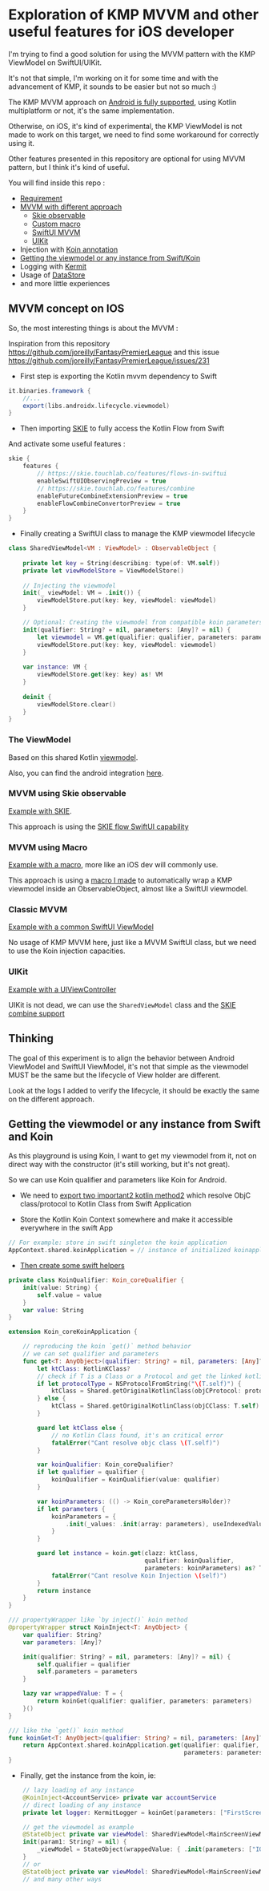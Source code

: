 # Exploration of KMP MVVM and other useful features for iOS developer

I'm trying to find a good solution for using the MVVM pattern with the KMP ViewModel on SwiftUI/UIKit.

It's not that simple, I'm working on it for some time and with the advancement of KMP, it sounds to be easier but not so much :)

The KMP MVVM approach on [Android is fully supported](https://developer.android.com/topic/libraries/architecture/viewmodel), using Kotlin multiplatform or not, it's the same implementation.

Otherwise, on iOS, it's kind of experimental, the KMP ViewModel is not made to work on this target, we need to find some workaround for correctly using it.

Other features presented in this repository are optional for using MVVM pattern, but I think it's kind of useful.

You will find inside this repo :

- [Requirement](#mvvm-concept-on-ios)
- [MVVM with different approach](#the-viewmodel)
    - [Skie observable](#mvvm-using-skie-observable)
    - [Custom macro](#mvvm-using-macro)
    - [SwiftUI MVVM](#classic-mvvm)
    - [UIKit](#uikit)
- Injection with [Koin annotation](https://insert-koin.io/)
- [Getting the viewmodel or any instance from Swift/Koin](#getting-the-viewmodel-or-any-instance-from-swift-and-koin)
- Logging with [Kermit](https://kermit.touchlab.co/)
- Usage of [DataStore](https://developer.android.com/jetpack/androidx/releases/datastore)
- and more little experiences

## MVVM concept on IOS

So, the most interesting things is about the MVVM :

Inspiration from this repository https://github.com/joreilly/FantasyPremierLeague and this issue https://github.com/joreilly/FantasyPremierLeague/issues/231

- First step is exporting the Kotlin mvvm dependency to Swift

```gradle
it.binaries.framework {
    //...
    export(libs.androidx.lifecycle.viewmodel)
}
```

- Then importing [SKIE](https://skie.touchlab.co/) to fully access the Kotlin Flow from Swift

And activate some useful features :

```gradle
skie {
    features {
        // https://skie.touchlab.co/features/flows-in-swiftui
        enableSwiftUIObservingPreview = true
        // https://skie.touchlab.co/features/combine
        enableFutureCombineExtensionPreview = true
        enableFlowCombineConvertorPreview = true
    }
}
```
 
- Finally creating a SwiftUI class to manage the KMP viewmodel lifecycle 
```swift
class SharedViewModel<VM : ViewModel> : ObservableObject {
    
    private let key = String(describing: type(of: VM.self))
    private let viewModelStore = ViewModelStore()
    
    // Injecting the viewmodel
    init(_ viewModel: VM = .init()) {
        viewModelStore.put(key: key, viewModel: viewModel)
    }

    // Optional: Creating the viewmodel from compatible koin parameters
    init(qualifier: String? = nil, parameters: [Any]? = nil) {
        let viewmodel = VM.get(qualifier: qualifier, parameters: parameters)
        viewModelStore.put(key: key, viewModel: viewmodel)
    }
    
    var instance: VM {
        viewModelStore.get(key: key) as! VM
    }
    
    deinit {
        viewModelStore.clear()
    }
}
```
### The ViewModel

Based on this shared Kotlin [viewmodel](https://github.com/frankois944/kmp-mvvm-exploration/blob/main/Shared/src/commonMain/kotlin/fr/frankois944/kmpviewmodel/viewmodels/mainscreen/MainScreenViewModel.kt).

Also, you can find the android integration [here](https://github.com/frankois944/kmp-mvvm-exploration/blob/main/androidApp/src/main/java/fr/frankois944/kmpviewmodel/android/MyFirstScreen.kt).

### MVVM using Skie observable

[Example with SKIE](https://github.com/frankois944/kmp-mvvm-exploration/blob/main/iosApp/iosApp/SwiftUI/MyFirstScreenWithSkie.swift).

This approach is using the [SKIE flow SwiftUI capability](https://skie.touchlab.co/features/flows-in-swiftui) 

### MVVM using Macro

[Example with a macro](https://github.com/frankois944/kmp-mvvm-exploration/blob/main/iosApp/iosApp/SwiftUI/MyFirstScreenWithMacro.swift), more like an iOS dev will commonly use.

This approach is using a [macro I made](https://github.com/frankois944/kmp-mvvm-exploration/tree/main/KTViewModelBuilder) to automatically wrap a KMP viewmodel inside an ObservableObject, almost like a SwiftUI viewmodel.

### Classic MVVM

[Example with a common SwiftUI ViewModel](https://github.com/frankois944/kmp-mvvm-exploration/blob/main/iosApp/iosApp/SwiftUI/MyFirstScreenWithSwiftViewModel.swift)

No usage of KMP MVVM here, just like a MVVM SwiftUI class, but we need to use the Koin injection capacities.

### UIKit

[Example with a UIViewController](https://github.com/frankois944/kmp-mvvm-exploration/blob/main/iosApp/iosApp/UIKIt/MyFirstScreenViewController.swift)

UIKit is not dead, we can use the `SharedViewModel` class and the [SKIE combine support ](https://skie.touchlab.co/features/combine)

## Thinking

The goal of this experiment is to align the behavior between Android ViewModel and SwiftUI ViewModel, it's not that simple as the viewmodel MUST be the same but the lifecycle of View holder are different.

Look at the logs I added to verify the lifecycle, it should be exactly the same on the different approach.

## Getting the viewmodel or any instance from Swift and Koin

As this playground is using Koin, I want to get my viewmodel from it, not on direct way with the constructor (it's still working, but it's not great).

So we can use Koin qualifier and parameters like Koin for Android.

- We need to [export two important2 kotlin method2](https://github.com/frankois944/kmp-mvvm-exploration/blob/main/Shared/src/iosMain/kotlin/fr/frankois944/kmpviewmodel/AppInit.ios.kt) which resolve ObjC class/protocol to Kotlin Class from Swift Application

- Store the Kotlin Koin Context somewhere and make it accessible everywhere in the swift App
```swift
// For example: store in swift singleton the koin application
AppContext.shared.koinApplication = // instance of initialized koinapplication
```
- [Then create some swift helpers](https://github.com/frankois944/kmp-mvvm-exploration/blob/main/iosApp/iosApp/KoinHelper.swift)
```swift
private class KoinQualifier: Koin_coreQualifier {
    init(value: String) {
        self.value = value
    }
    var value: String
}

extension Koin_coreKoinApplication {

    // reproducing the koin `get()` method behavior
    // we can set qualifier and parameters
    func get<T: AnyObject>(qualifier: String? = nil, parameters: [Any]? = nil) -> T {
        let ktClass: KotlinKClass?
        // check if T is a Class or a Protocol and get the linked kotlin class
        if let protocolType = NSProtocolFromString("\(T.self)") {
            ktClass = Shared.getOriginalKotlinClass(objCProtocol: protocolType)
        } else {
            ktClass = Shared.getOriginalKotlinClass(objCClass: T.self)
        }

        guard let ktClass else {
            // no Kotlin Class found, it's an critical error
            fatalError("Cant resolve objc class \(T.self)")
        }

        var koinQualifier: Koin_coreQualifier?
        if let qualifier = qualifier {
            koinQualifier = KoinQualifier(value: qualifier)
        }

        var koinParameters: (() -> Koin_coreParametersHolder)?
        if let parameters {
            koinParameters = {
                .init(_values: .init(array: parameters), useIndexedValues: nil)
            }
        }

        guard let instance = koin.get(clazz: ktClass,
                                      qualifier: koinQualifier,
                                      parameters: koinParameters) as? T else {
            fatalError("Cant resolve Koin Injection \(self)")
        }
        return instance
    }
}

/// propertyWrapper like `by inject()` koin method
@propertyWrapper struct KoinInject<T: AnyObject> {
    var qualifier: String?
    var parameters: [Any]?

    init(qualifier: String? = nil, parameters: [Any]? = nil) {
        self.qualifier = qualifier
        self.parameters = parameters
    }

    lazy var wrappedValue: T = {
        return koinGet(qualifier: qualifier, parameters: parameters)
    }()
}

/// like the `get()` koin method
func koinGet<T: AnyObject>(qualifier: String? = nil, parameters: [Any]? = nil) -> T {
    return AppContext.shared.koinApplication.get(qualifier: qualifier,
                                                 parameters: parameters)
}
```
- Finally, get the instance from the koin, ie:
```swift
    // lazy loading of any instance
    @KoinInject<AccountService> private var accountService
    // direct loading of any instance
    private let logger: KermitLogger = koinGet(parameters: ["FirstScreenDataStore"])

    // get the viewmodel as example
    @StateObject private var viewModel: SharedViewModel<MainScreenViewModel>
    init(param1: String? = nil) {
        _viewModel = StateObject(wrappedValue: { .init(parameters: ["IOS-MyFirstScreenWithoutMacro"]) }())
    }
    // or
    @StateObject private var viewModel: SharedViewModel<MainScreenViewModel> = .init(koinGet())
    // and many other ways
```

